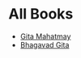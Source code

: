 # All Books

- [Gita Mahatmay](https://bhaveshpp.github.io/books/gita-mahatmay "Gita Mahatmay")
- [Bhagavad Gita](https://bhaveshpp.github.io/books/bhagavad-gita "Bhagavad Gita")